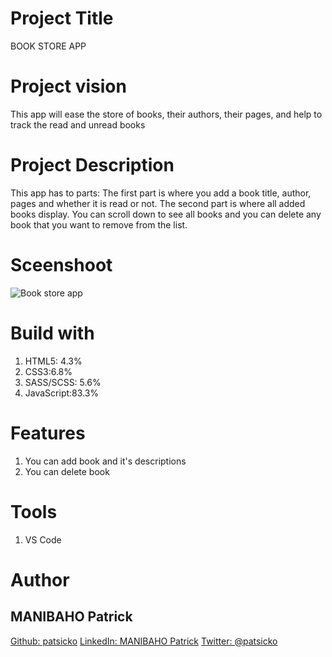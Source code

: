 # Project Title
BOOK STORE APP
# Project vision
This app will ease the store of books, their authors, their pages, and help to track the read and unread books
# Project Description
This app has to parts: The first part is where you add a book title, author, pages and whether it is read or not.
The second part is where all added books display. You can scroll down to see all books and you can delete any book that you want to remove from the list.
# Sceenshoot

![Book store app](https://user-images.githubusercontent.com/63926982/172262511-b19eefd4-4e80-480e-954f-d89fbeff5d85.png)

# Build with
1. HTML5: 4.3%
2. CSS3:6.8%
3. SASS/SCSS: 5.6%
4. JavaScript:83.3%

# Features
1. You can add book and it's descriptions
2. You can delete book

# Tools
1. VS Code
# Author
## MANIBAHO Patrick
[Github: patsicko](https://github.com/patsicko)
[LinkedIn: MANIBAHO Patrick](https://www.linkedin.com/in/manibaho-patrick-a7851a124/)
[Twitter: @patsicko](https://twitter.com/patsicko)
